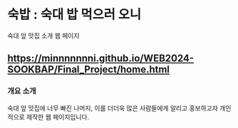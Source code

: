 # 숙밥 : 숙대 밥 먹으러 오니
숙대 앞 맛집 소개 웹 페이지

https://minnnnnnni.github.io/WEB2024-SOOKBAP/Final_Project/home.html
---
### 개요 소개
숙대 앞 맛집에 너무 빠진 나머지, 이를 더더욱 많은 사람들에게 알리고 홍보하고자 개인적으로 제작한 웹 페이지입니다.
